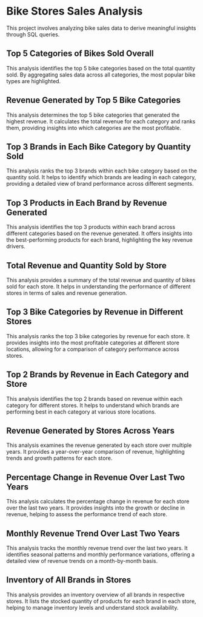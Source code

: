 # Bike Stores Sales Analysis
This project involves analyzing bike sales data to derive meaningful insights through SQL queries. 

## Top 5 Categories of Bikes Sold Overall ## 
This analysis identifies the top 5 bike categories based on the total quantity sold. By aggregating sales data across all categories, the most popular bike types are highlighted.

## Revenue Generated by Top 5 Bike Categories ##
This analysis determines the top 5 bike categories that generated the highest revenue. It calculates the total revenue for each category and ranks them, providing insights into which categories are the most profitable.

## Top 3 Brands in Each Bike Category by Quantity Sold ## 
This analysis ranks the top 3 brands within each bike category based on the quantity sold. It helps to identify which brands are leading in each category, providing a detailed view of brand performance across different segments.

## Top 3 Products in Each Brand by Revenue Generated ##
This analysis identifies the top 3 products within each brand across different categories based on the revenue generated. It offers insights into the best-performing products for each brand, highlighting the key revenue drivers.

## Total Revenue and Quantity Sold by Store ## 
This analysis provides a summary of the total revenue and quantity of bikes sold for each store. It helps in understanding the performance of different stores in terms of sales and revenue generation.

## Top 3 Bike Categories by Revenue in Different Stores ##
This analysis ranks the top 3 bike categories by revenue for each store. It provides insights into the most profitable categories at different store locations, allowing for a comparison of category performance across stores.

## Top 2 Brands by Revenue in Each Category and Store ##
This analysis identifies the top 2 brands based on revenue within each category for different stores. It helps to understand which brands are performing best in each category at various store locations.

## Revenue Generated by Stores Across Years ## 
This analysis examines the revenue generated by each store over multiple years. It provides a year-over-year comparison of revenue, highlighting trends and growth patterns for each store.

## Percentage Change in Revenue Over Last Two Years ##
This analysis calculates the percentage change in revenue for each store over the last two years. It provides insights into the growth or decline in revenue, helping to assess the performance trend of each store.

## Monthly Revenue Trend Over Last Two Years ## 
This analysis tracks the monthly revenue trend over the last two years. It identifies seasonal patterns and monthly performance variations, offering a detailed view of revenue trends on a month-by-month basis.

## Inventory of All Brands in Stores ## 
This analysis provides an inventory overview of all brands in respective stores. It lists the stocked quantity of products for each brand in each store, helping to manage inventory levels and understand stock availability.
